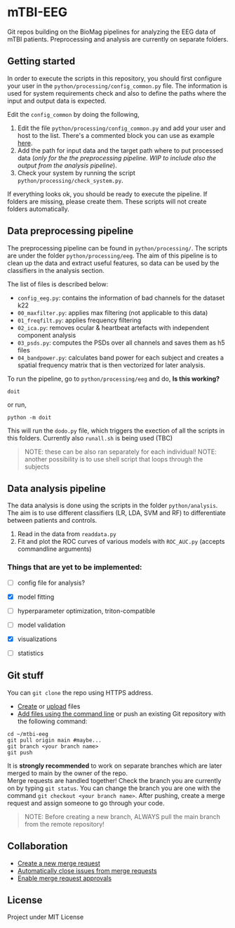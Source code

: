 # mTBI-EEG

Git repos building on the BioMag pipelines for analyzing the EEG data of mTBI patients.
Preprocessing and analysis are currently on separate folders.


## Getting started

In order to execute the scripts in this repository, you should first configure your user in the `python/processing/config_common.py` file. The information is used for system requirements check and also to define the paths where the input and output data is expected.

Edit the `config_common` by doing the following,

1. Edit the file `python/processing/config_common.py` and add your user and host to the list. There's a commented block you can use as example [here](https://version.aalto.fi/gitlab/heikkiv7/mtbi-eeg/-/blob/main/python/processing/config_common.py#L78).
2. Add the path for input data and the target path where to put processed data (*only for the the preprocessing pipeline. WIP to include also the output from the analysis pipeline*).
3. Check your system by running the script `python/processing/check_system.py`.

If everything looks ok, you should be ready to execute the pipeline. If folders are missing, please create them. These scripts will not create folders automatically.

## Data preprocessing pipeline

The preprocessing pipeline can be found in `python/processing/`. The scripts are under the folder `python/processing/eeg`. The aim of this pipeline is to clean up the data and extract useful features, so data can be used by the classifiers in the analysis section.

The list of files is described below:
- `config_eeg.py`: contains the information of bad channels for the dataset k22
- `00_maxfilter.py`: applies max filtering (not applicable to this data)
- `01_freqfilt.py`: applies frequency filtering
- `02_ica.py`: removes ocular & heartbeat artefacts with independent component analysis
- `03_psds.py`: computes the PSDs over all channels and saves them as h5 files
- `04_bandpower.py`: calculates band power for each subject and creates a spatial frequency matrix that is then vectorized for later analysis.

To run the pipeline, go to `python/processing/eeg` and do, **Is this working?**
```
doit
```
or run,
```
python -m doit
```
This will run the `dodo.py` file, which triggers the exection of all the scripts in this folders. Currently also `runall.sh` is being used (TBC)

> NOTE: these can be also ran separately for each individual!
> NOTE: another possibility is to use shell script that loops through the subjects

## Data analysis pipeline

The data analysis is done using the scripts in the folder `python/analysis`. The aim is to use different classifiers (LR, LDA, SVM and RF) to differentiate between patients and controls. 

1. Read in the data from ```readdata.py```
2. Fit and plot the ROC curves of various models with ```ROC_AUC.py``` (accepts commandline arguments)

### Things that are yet to be implemented:

- [ ] config file for analysis? 
- [x] model fitting
- [ ] hyperparameter optimization, triton-compatible
- [ ] model validation
- [x] visualizations
- [ ] statistics


## Git stuff

You can ```git clone``` the repo using HTTPS address.
-  [Create](https://docs.gitlab.com/ee/user/project/repository/web_editor.html#create-a-file) or [upload](https://docs.gitlab.com/ee/user/project/repository/web_editor.html#upload-a-file) files
-  [Add files using the command line](https://docs.gitlab.com/ee/gitlab-basics/add-file.html#add-a-file-using-the-command-line) or push an existing Git repository with the following command:

```
cd ~/mtbi-eeg
git pull origin main #maybe...
git branch <your branch name>
git push
```
It is **strongly recommended** to work on separate branches which are later merged to main by the owner of the repo.  
Merge requests are handled together! Check the branch you are currently on by typing ```git status```. 
You can change the branch you are one with the command ```git checkout <your branch name>```.
After pushing, create a merge request and assign someone to go through your code.

>NOTE: Before creating a new branch, ALWAYS pull the main branch from the remote repository!


## Collaboration

-  [Create a new merge request](https://docs.gitlab.com/ee/user/project/merge_requests/creating_merge_requests.html)
-  [Automatically close issues from merge requests](https://docs.gitlab.com/ee/user/project/issues/managing_issues.html#closing-issues-automatically)
-  [Enable merge request approvals](https://docs.gitlab.com/ee/user/project/merge_requests/approvals/)


## License
Project under MIT License
